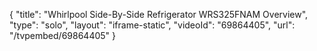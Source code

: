 {
    "title": "Whirlpool Side-By-Side Refrigerator WRS325FNAM Overview",
    "type": "solo",
    "layout": "iframe-static",
    "videoId": "69864405",
    "url": "\/tvpembed\/69864405"
}